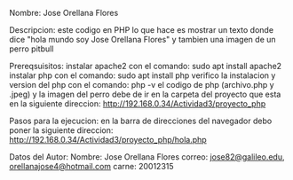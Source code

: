 Nombre: Jose Orellana Flores

Descripcion:
este codigo en PHP lo que hace es mostrar un texto donde dice "hola mundo soy Jose Orellana Flores"
y tambien una imagen de un perro pitbull

Prereqsuisitos:
instalar apache2 con el comando: sudo apt install apache2
instalar php con el comando: sudo apt install php
verifico la instalacion y version del php con el comando: php -v
el codigo de php (archivo.php y .jpeg) y la imagen del perro debe de ir en la carpeta del proyecto que esta en la siguiente direccion:
http://192.168.0.34/Actividad3/proyecto_php

Pasos para la ejecucion:
en la barra de direcciones del navegador debo poner la siguiente direccion:
http://192.168.0.34/Actividad3/proyecto_php/hola.php


Datos del Autor:
Nombre: Jose Orellana Flores
correo: jose82@galileo.edu, orellanajose4@hotmail.com
carne: 20012315
